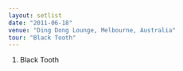```yaml
---
layout: setlist
date: "2011-06-18"
venue: "Ding Dong Lounge, Melbourne, Australia"
tour: "Black Tooth"
---
```



 1. Black Tooth

